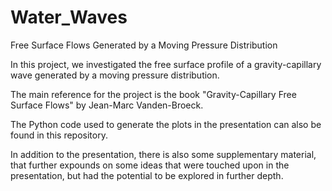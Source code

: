 # Water_Waves
Free Surface Flows Generated by a Moving Pressure Distribution

In this project, we investigated the free surface profile of a gravity-capillary wave generated by a moving pressure distribution. 

The main reference for the project is the book "Gravity-Capillary Free Surface Flows" by Jean-Marc Vanden-Broeck.

The Python code used to generate the plots in the presentation can also be found in this repository. 

In addition to the presentation, there is also some supplementary material, that further expounds on some ideas that were touched upon in the presentation, but had the potential to be explored in further depth. 
